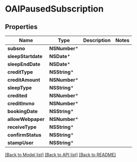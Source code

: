 # OAIPausedSubscription

## Properties
Name | Type | Description | Notes
------------ | ------------- | ------------- | -------------
**subsno** | **NSNumber*** |  | 
**sleepStartdate** | **NSDate*** |  | 
**sleepEndDate** | **NSDate*** |  | 
**creditType** | **NSString*** |  | 
**creditAmount** | **NSNumber*** |  | 
**sleepType** | **NSString*** |  | 
**credited** | **NSNumber*** |  | 
**creditInvno** | **NSNumber*** |  | 
**bookingDate** | **NSString*** |  | 
**allowWebpaper** | **NSNumber*** |  | 
**receiveType** | **NSString*** |  | 
**confirmStatus** | **NSString*** |  | 
**stampUser** | **NSString*** |  | 

[[Back to Model list]](../README.md#documentation-for-models) [[Back to API list]](../README.md#documentation-for-api-endpoints) [[Back to README]](../README.md)



